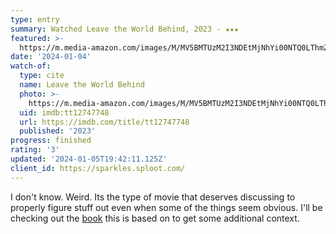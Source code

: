 ```yaml
---
type: entry
summary: Watched Leave the World Behind, 2023 - ★★★
featured: >-
  https://m.media-amazon.com/images/M/MV5BMTUzM2I3NDEtMjNhYi00NTQ0LThmZDItZTMyMzM2MjJmZGRjXkEyXkFqcGdeQXVyMTU3NDU4MDg2._V1_SX300.jpg
date: '2024-01-04'
watch-of:
  type: cite
  name: Leave the World Behind
  photo: >-
    https://m.media-amazon.com/images/M/MV5BMTUzM2I3NDEtMjNhYi00NTQ0LThmZDItZTMyMzM2MjJmZGRjXkEyXkFqcGdeQXVyMTU3NDU4MDg2._V1_SX300.jpg
  uid: imdb:tt12747748
  url: https://imdb.com/title/tt12747748
  published: '2023'
progress: finished
rating: '3'
updated: '2024-01-05T19:42:11.125Z'
client_id: https://sparkles.sploot.com/
---
```

I don't know. Weird. Its the type of movie that deserves discussing to properly figure stuff out even when some of the things seem obvious. I'll be checking out the [book](https://bookshop.org/p/books/leave-the-world-behind-rumaan-alam/16311084) this is based on to get some additional context.
